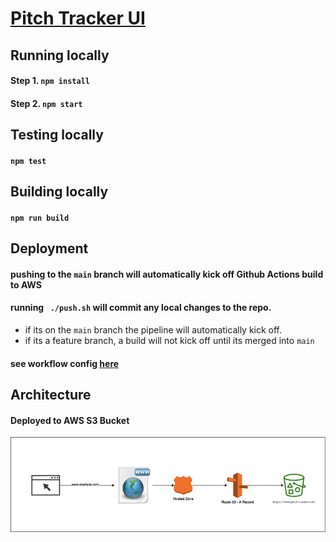 # [Pitch Tracker UI](https://www.pitch-tracker.com/)

## Running locally

#### Step 1. `npm install`

#### Step 2. `npm start`

## Testing locally

#### `npm test`

## Building locally

#### `npm run build`

## Deployment

#### pushing to the `main` branch will automatically kick off Github Actions build to AWS

#### running ` ./push.sh` will commit any local changes to the repo.
 - if its on the `main` branch the pipeline will automatically kick off. 
 - if its a feature branch, a build will not kick off until its merged into `main`

#### see workflow config [here](https://github.com/josh-wheeler-22/pitch-tracker-ui/blob/main/.github/workflows/main.yaml)

## Architecture
#### Deployed to AWS S3 Bucket
![alt text](https://github.com/josh-wheeler-22/pitch-tracker-ui/blob/main/src/images/architecture.png)